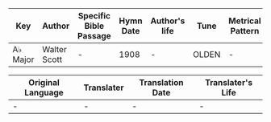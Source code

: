 Key | Author   | Specific Bible Passage     |Hymn Date |Author's life |Tune |Metrical Pattern   |Composer/Source
-- | --------- | ---------------------------|----------|--------------|-----|-------------------|-------------  
A♭ Major |Walter Scott |- |1908 |- |OLDEN |- |Lowell Mason

Original Language | Translater | Translation Date   | Translater's Life  
----------------- | --------- | --------------------|-------------     
\- |- |- |-
